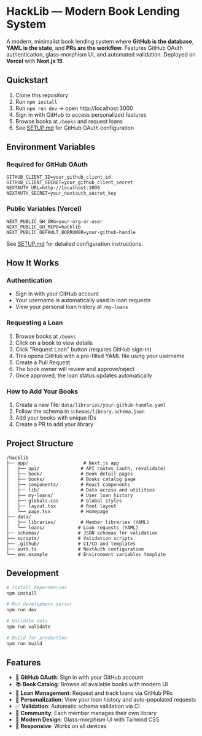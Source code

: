 # HackLib — Modern Book Lending System

A modern, minimalist book lending system where **GitHub is the database**, **YAML is the state**, and **PRs are the workflow**. Features GitHub OAuth authentication, glass-morphism UI, and automated validation. Deployed on **Vercel** with **Next.js 15**.

## Quickstart

1. Clone this repository
2. Run `npm install`
3. Run `npm run dev` → open http://localhost:3000
4. Sign in with GitHub to access personalized features
5. Browse books at `/books` and request loans
6. See [SETUP.md](./SETUP.md) for GitHub OAuth configuration

## Environment Variables

### Required for GitHub OAuth
```env
GITHUB_CLIENT_ID=your_github_client_id
GITHUB_CLIENT_SECRET=your_github_client_secret
NEXTAUTH_URL=http://localhost:3000
NEXTAUTH_SECRET=your_nextauth_secret_key
```

### Public Variables (Vercel)
```env
NEXT_PUBLIC_GH_ORG=your-org-or-user
NEXT_PUBLIC_GH_REPO=hacklib
NEXT_PUBLIC_DEFAULT_BORROWER=your-github-handle
```

See [SETUP.md](./SETUP.md) for detailed configuration instructions.

## How It Works

### Authentication
- Sign in with your GitHub account
- Your username is automatically used in loan requests
- View your personal loan history at `/my-loans`

### Requesting a Loan

1. Browse books at `/books`
2. Click on a book to view details
3. Click "Request Loan" button (requires GitHub sign-in)
4. This opens GitHub with a pre-filled YAML file using your username
5. Create a Pull Request
6. The book owner will review and approve/reject
7. Once approved, the loan status updates automatically

### How to Add Your Books

1. Create a new file: `data/libraries/your-github-handle.yaml`
2. Follow the schema in `schemas/library.schema.json`
3. Add your books with unique IDs
4. Create a PR to add your library

## Project Structure

```
/hacklib
├── app/                    # Next.js app
│   ├── api/               # API routes (auth, revalidate)
│   ├── book/              # Book detail pages
│   ├── books/             # Books catalog page
│   ├── components/        # React components
│   ├── lib/               # Data access and utilities
│   ├── my-loans/          # User loan history
│   ├── globals.css        # Global styles
│   ├── layout.tsx         # Root layout
│   └── page.tsx           # Homepage
├── data/
│   ├── libraries/         # Member libraries (YAML)
│   └── loans/            # Loan requests (YAML)
├── schemas/              # JSON schemas for validation
├── scripts/              # Validation scripts
├── .github/              # CI/CD and templates
├── auth.ts               # NextAuth configuration
└── env.example           # Environment variables template
```

## Development

```bash
# Install dependencies
npm install

# Run development server
npm run dev

# Validate data
npm run validate

# Build for production
npm run build
```

## Features

- 🔐 **GitHub OAuth**: Sign in with your GitHub account
- 📚 **Book Catalog**: Browse all available books with modern UI
- 🔄 **Loan Management**: Request and track loans via GitHub PRs
- 👤 **Personalization**: View your loan history and auto-populated requests
- ✅ **Validation**: Automatic schema validation via CI
- 👥 **Community**: Each member manages their own library
- 🎨 **Modern Design**: Glass-morphism UI with Tailwind CSS
- 📱 **Responsive**: Works on all devices
